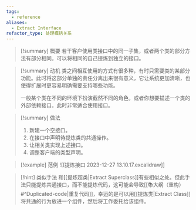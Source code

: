 ```yaml
---
tags:
  - reference
aliases:
  - Extract Interface
refactor_type: 处理概括关系
---
```

> [!summary] 概要
> 若干客户使用类接口中的同一子集，或者两个类的部分方法有部分相同。可以将相同的自己提炼到独立的接口。

> [!summary] 动机
> 类之间相互使用的方式有很多种，有时只需要类的某部分功能。此时将这部分单独的责任分离出来很有意义，它让系统更加清晰，也使得扩展时更容易明确需要支持哪些功能。
> 
> 一般某个类在不同的环境下扮演截然不同的角色，或者你想要描述一个类的外部依赖接口。此时非常适合使用接口。

> [!summary] 做法
> 1. 新建一个空接口。
> 2. 在接口中声明待提炼类的共通操作。
> 3. 让相关类实现上述接口。
> 4. 调整客户端的类型声明。

> [!example] 范例
> ![[提炼接口 2023-12-27 13.10.17.excalidraw]]

> [!hint] 类似手法
> 和[[提炼超类|Extract Superclass]]有些相似之处。但此手法只能提炼共通接口，而不能提炼代码，这可能会导致[[📚大纲（重构）#^Duplicated-code|重复代码]]，幸运的是可以用[[提炼类|Extract Class]]将共通的行为放进一个组件，然后将工作委托给该组件。
